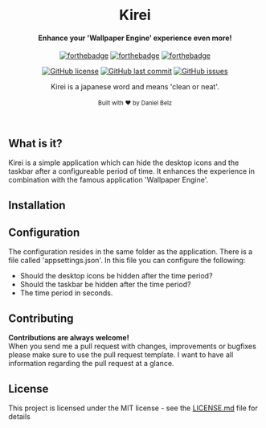﻿﻿﻿<h1 align="center">Kirei</h1><div align="center">

<h4 align="center">Enhance your 'Wallpaper Engine' experience even more!</h4>

[![forthebadge](https://forthebadge.com/images/badges/made-with-c-sharp.svg)](https://forthebadge.com)
[![forthebadge](https://forthebadge.com/images/badges/built-with-love.svg)](https://forthebadge.com)
[![forthebadge](https://forthebadge.com/images/badges/you-didnt-ask-for-this.svg)](https://forthebadge.com)

[![GitHub license](https://img.shields.io/github/license/LegendaryB/Kirei.svg?longCache=true&style=flat-square)](https://github.com/LegendaryB/Kirei/blob/master/LICENSE.md)
[![GitHub last commit](https://img.shields.io/github/last-commit/LegendaryB/Kirei.svg?longCache=true&style=flat-square)](https://github.com/LegendaryB/Kirei)
[![GitHub issues](https://img.shields.io/github/issues/LegendaryB/Kirei.svg?longCache=true&style=flat-square)](https://github.com/LegendaryB/Kirei/issues)

Kirei is a japanese word and means 'clean or neat'.
<br>
<br>
<sub>Built with ❤︎ by Daniel Belz</sub>
</div><br>

## What is it?
Kirei is a simple application which can hide the desktop icons and the taskbar after a configureable period of time. It enhances the experience in combination
with the famous application 'Wallpaper Engine'.

## Installation

## Configuration
The configuration resides in the same folder as the application. There is a file called 'appsettings.json'. In this file you can configure the following:
* Should the desktop icons be hidden after the time period?
* Should the taskbar be hidden after the time period?
* The time period in seconds.

## Contributing

__Contributions are always welcome!__  
When you send me a pull request with changes, improvements or bugfixes please make sure to use the pull request template. 
I want to have all information regarding the pull request at a glance.

## License

This project is licensed under the MIT license - see the [LICENSE.md](LICENSE.md) file for details
